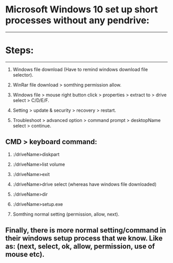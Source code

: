 # Microsoft Windows 10 set up short processes without any pendrive:
*******************************************************************
# Steps:
********
1. Windows file download (Have to remind windows download file selector).

2. WinRar file download > somthing permission allow.

3. Windows file > mouse right button click > properties > extract to > drive select > C/D/E/F.

4. Setting > update & security > recovery > restart.

5. Troubleshoot > advanced option > command prompt > desktopName select > continue.

## CMD > keyboard command: 
1.	:/driveName>diskpart
2.	:/driveName>list volume
3.	:/driveName>exit
4.	:/driveName>drive select (whereas have windows file downloaded)
5.	:/driveName>dir
6.	:/driveName>setup.exe

7. Somthing normal setting (permission, allow, next).

## Finally, there is more normal setting/command in their windows setup process that we know. Like as: (next, select, ok, allow, permission, use of mouse etc).
